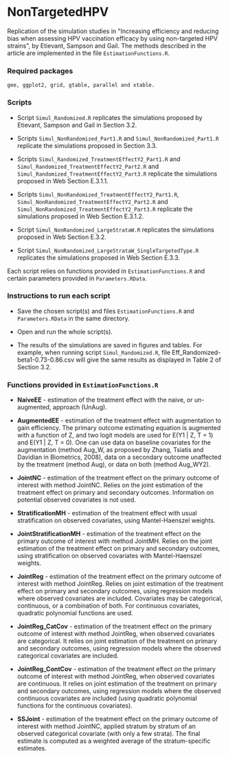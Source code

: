# NonTargetedHPV

Replication of the simulation studies in "Increasing efficiency and reducing bias when assessing HPV vaccination efficacy by using non-targeted HPV strains", by Etievant, Sampson and Gail. The methods described in the article are implemented in the file `EstimationFunctions.R`.

### Required packages 

```
gee, ggplot2, grid, gtable, parallel and xtable.
```

### Scripts

* Script `Simul_Randomized.R` replicates the simulations proposed by Etievant, Sampson and Gail in Section 3.2.

* Scripts `Simul_NonRandomized_Part1.R` and `Simul_NonRandomized_Part1.R` replicate the simulations proposed in Section 3.3. 

* Scripts `Simul_Randomized_TreatmentEffectY2_Part1.R` and `Simul_Randomized_TreatmentEffectY2_Part2.R` and `Simul_Randomized_TreatmentEffectY2_Part3.R` replicate the simulations proposed in Web Section E.3.1.1. 

* Scripts `Simul_NonRandomized_TreatmentEffectY2_Part1.R`, `Simul_NonRandomized_TreatmentEffectY2_Part2.R` and `Simul_NonRandomized_TreatmentEffectY2_Part3.R` replicate the simulations proposed in Web Section E.3.1.2.

* Script `Simul_NonRandomized_LargeStrataW.R` replicates the simulations proposed in Web Section E.3.2. 

* Script `Simul_NonRandomized_LargeStrataW_SingleTargetedType.R` replicates the simulations proposed in Web Section E.3.3. 

Each script relies on functions provided in `EstimationFunctions.R` and certain parameters provided in `Parameters.RData`.


### Instructions to run each script

* Save the chosen script(s) and files `EstimationFunctions.R` and `Parameters.RData` in the same directory.

* Open and run the whole script(s).

* The results of the simulations are saved in figures and tables. For example, when running script `Simul_Randomized.R`, file Eff_Randomized-beta1-0.73-0.86.csv will give the same results as displayed in Table 2 of Section 3.2.


### Functions provided in `EstimationFunctions.R`

* **NaiveEE** - estimation of the treatment effect with the naive, or un-augmented, approach (UnAug).

* **AugmentedEE** - estimation of the treatment effect with augmentation to gain efficiency. The primary outcome estimating equation is augmented with a function of Z, and two logit models are used for E(Y1 | Z, T = 1) and  E(Y1 | Z, T = 0). One can use data on baseline covariates for the augmentation (method Aug_W, as proposed by Zhang, Tsiatis and Davidian in Biometrics, 2008), data on a secondary outcome unaffected by the treatment (method Aug), or data on both (method Aug_WY2).

* **JointNC** - estimation of the treatment effect on the primary outcome of interest with method JointNC. Relies on the joint estimation of the treatment effect on primary and secondary outcomes. Information on potential observed covariates is not used. 

* **StratificationMH** - estimation of the treatment effect with usual stratification on observed covariates, using Mantel-Haenszel weights. 

* **JointStratificationMH** - estimation of the treatment effect on the primary outcome of interest with method JointMH. Relies on the joint estimation of the treatment effect on primary and secondary outcomes, using stratification on observed covariates with Mantel-Haenszel weights. 

* **JointReg** - estimation of the treatment effect on the primary outcome of interest with method JointReg. Relies on joint estimation of the treatment effect on primary  and secondary outcomes, using regression models where observed covariates are included. Covariates may be categorical, continuous, or a combination of both. For continuous  covariates, quadratic polynomial functions are used.

* **JointReg_CatCov** - estimation of the treatment effect on the primary outcome of interest with method JointReg, when observed covariates are categorical. It relies on joint estimation of the treatment on primary and secondary outcomes, using regression models where the observed categorical covariates are included. 

* **JointReg_ContCov** - estimation of the treatment effect on the primary outcome of interest with method JointReg, when observed covariates are continuous. It relies on joint estimation of the treatment on primary and secondary outcomes, using regression models where the observed continuous covariates are included (using quadratic polynomial functions for the continuous covariates).

* **SSJoint** - estimation of the treatment effect on the primary outcome of interest with method JointNC, applied stratum by stratum of an observed categorical covariate (with only a few strata). The final estimate is computed as a weighted average of the stratum-specific estimates. 


